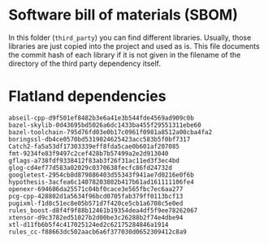 # Software bill of materials (SBOM)

In this folder (`third_party`) you can find different libraries.
Usually, those libraries are just copied into the project and used as is.
This file documents the commit hash of each library if it is not given in the filename of the directory of the third party dependency itself.


# Flatland dependencies

```text
abseil-cpp-d9f501ef8482b3e6a41e3b544fde4569ad909c0b
bazel-skylib-0d43695bd5026a6dc1433ba455f29551311ebe60
bazel-toolchain-795d76fd03e0b17c0961f0981a8512a00cba4fa2
boringssl-db4ce0570bd5319024625423acc583b5f0bf7317
Catch2-fa5a53df17303339eff8fda5cae0b601af207085
fmt-9234fe83f9497c2cef428b7b57499a2e2d913040
gflags-a738fdf9338412f83ab3f26f31ac11ed3f3ec4bd
glog-cd4ef77d583a02029c0370638fecfc86fd24732d
googletest-2954cb8d879886403d55343f941ae7d0216e0f6b
hypothesis-3acfea6c14078203802b417b61ad161111106fe4
openexr-694606da25571c04bf0cace3e565fbc7ec6aa277
pcg-cpp-428802d1a5634f96bcd0705fab379ff0113bcf13
pugixml-f1d8c51ec8e05b571d7f420ce5cb1a6708c5e0ed
rules_boost-d8f4f9f88b12461b19354dea4df5f9ee78262067
xtensor-d9c3782ed51027b2d00be3c26288b2f74e4dbe94
xtl-d11fb6b5f4c417025124ed2c62175284846a1914
rules_cc-f88663dc502aacb6a6f377030d0652309412c8a9
```

